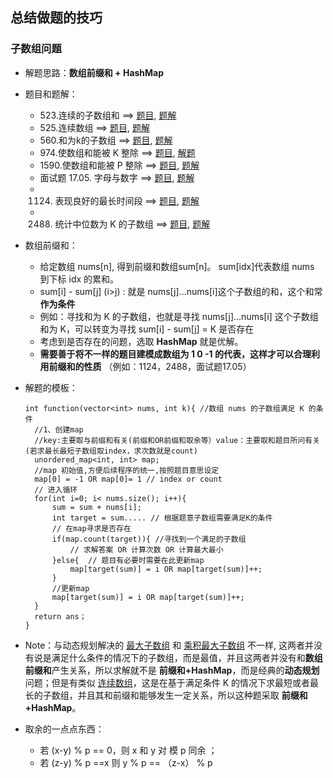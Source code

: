 
## 总结做题的技巧

### 子数组问题 

- 解题思路：**数组前缀和 + HashMap**

- 题目和题解：
  - 523.连续的子数组和 ==> [题目](https://leetcode.cn/problems/continuous-subarray-sum/), [题解](https://github.com/xiewende/CPlusPlus_Algorithm/blob/main/array/five-two-three.cpp)
  - 525.连续数组 ==> [题目](https://leetcode.cn/problems/contiguous-array/), [题解](https://github.com/xiewende/CPlusPlus_Algorithm/blob/main/array/five-two-five.cpp)
  - 560.和为k的子数组 ==> [题目](https://leetcode.cn/problems/subarray-sum-equals-k/), [题解](https://github.com/xiewende/CPlusPlus_Algorithm/blob/main/array/five-six-zero.cpp)
  - 974.使数组和能被 K 整除 ==> [题目](https://leetcode.cn/problems/subarray-sums-divisible-by-k/), [解题](https://github.com/xiewende/CPlusPlus_Algorithm/blob/main/array/nine-seven-four.cpp)
  - 1590.使数组和能被 P 整除 ==> [题目](https://leetcode.cn/problems/make-sum-divisible-by-p/), [题解](https://github.com/xiewende/CPlusPlus_Algorithm/blob/main/array/one-five-nine-zero.cpp)
  - 面试题 17.05. 字母与数字 ==> [题目](https://leetcode.cn/problems/find-longest-subarray-lcci/), [题解](https://github.com/xiewende/CPlusPlus_Algorithm/blob/main/array/one-seven-zero-five.cpp)
  - 1124. 表现良好的最长时间段 ==> [题目](https://leetcode.cn/problems/longest-well-performing-interval/), [题解](https://github.com/xiewende/CPlusPlus_Algorithm/blob/main/array/one-one-two-four.cpp)
  - 2488. 统计中位数为 K 的子数组 ==> [题目](https://leetcode.cn/problems/count-subarrays-with-median-k/), [题解](https://github.com/xiewende/CPlusPlus_Algorithm/blob/main/array/two-four-eight-eight.cpp)
  
- 数组前缀和：
  - 给定数组 nums[n], 得到前缀和数组sum[n]。 sum[idx]代表数组 nums 到下标 idx 的累和。
  - sum[i] - sum[j] (i>j) : 就是 nums[j]...nums[i]这个子数组的和，这个和常 **作为条件**
  - 例如：寻找和为 K 的子数组，也就是寻找 nums[j]...nums[i] 这个子数组和为 K，可以转变为寻找 sum[i] - sum[j] = K 是否存在
  - 考虑到是否存在的问题，选取 **HashMap** 就是优解。
  - **需要善于将不一样的题目建模成数组为 1 0 -1 的代表，这样才可以合理利用前缀和的性质** （例如：1124，2488，面试题17.05）
  
- 解题的模板：

  ```
  int function(vector<int> nums, int k){ //数组 nums 的子数组满足 K 的条件
  	//1、创建map
  	//key:主要取与前缀和有关(前缀和OR前缀和取余等）value：主要取和题目所问有关(若求最长最短子数组取index，求次数就是count)
  	unordered_map<int, int> map; 
  	//map 初始值,方便后续程序的统一,按照题目意思设定
  	map[0] = -1 OR map[0]= 1 // index or count
  	// 进入循环
  	for(int i=0; i< nums.size(); i++){
  		sum = sum + nums[i];
  		int target = sum..... // 根据题意子数组需要满足K的条件
  		// 在map寻求是否存在
  		if(map.count(target)){ //寻找到一个满足的子数组
  			// 求解答案 OR 计算次数 OR 计算最大最小
  		}else{  // 题目有必要时需要在此更新map
  			map[target(sum)] = i OR map[target(sum)]++;
  		}
  		//更新map
  		map[target(sum)] = i OR map[target(sum)]++;
  	}
  	return ans；
  }
  ```

- Note：与动态规划解决的 [最大子数组](https://leetcode.cn/problems/lian-xu-zi-shu-zu-de-zui-da-he-lcof/description/) 和 [乘积最大子数组](https://leetcode.cn/problems/maximum-product-subarray/description/) 不一样, 这两者并没有说是满足什么条件的情况下的子数组，而是最值，并且这两者并没有和**数组前缀和**产生关系，所以求解就不是 **前缀和+HashMap**，而是经典的**动态规划**问题；但是有类似 [连续数组](https://leetcode.cn/problems/contiguous-array/)，这是在基于满足条件 K 的情况下求最短或者最长的子数组，并且其和前缀和能够发生一定关系，所以这种题采取 **前缀和+HashMap**。
- 取余的一点点东西： 
  - 若 (x-y) % p == 0，则 x 和 y 对 模 p 同余 ；
  - 若 (z-y) % p ==x 则 y % p  == （z-x） % p